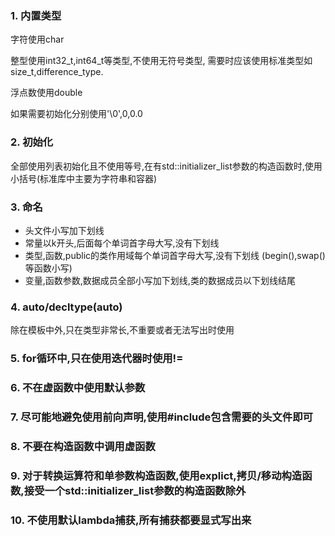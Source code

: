 ### 1. 内置类型

字符使用char

整型使用int32_t,int64_t等类型,不使用无符号类型, 需要时应该使用标准类型如size_t,difference_type.

浮点数使用double

如果需要初始化分别使用'\0',0,0.0

### 2. 初始化

全部使用列表初始化且不使用等号,在有std::initializer_list参数的构造函数时,使用小括号(标准库中主要为字符串和容器)

### 3. 命名

* 头文件小写加下划线
* 常量以k开头,后面每个单词首字母大写,没有下划线
* 类型,函数,public的类作用域每个单词首字母大写,没有下划线
(begin(),swap()等函数小写)
* 变量,函数参数,数据成员全部小写加下划线,类的数据成员以下划线结尾


### 4. auto/decltype(auto)

除在模板中外,只在类型非常长,不重要或者无法写出时使用

### 5. for循环中,只在使用迭代器时使用!= 

### 6. 不在虚函数中使用默认参数

### 7. 尽可能地避免使用前向声明,使用#include包含需要的头文件即可

### 8. 不要在构造函数中调用虚函数

### 9. 对于转换运算符和单参数构造函数,使用explict,拷贝/移动构造函数,接受一个std::initializer_list参数的构造函数除外

### 10. 不使用默认lambda捕获,所有捕获都要显式写出来